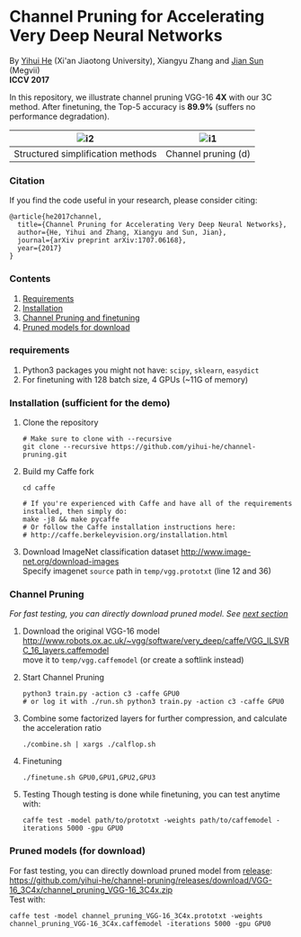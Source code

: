 # Channel Pruning for Accelerating Very Deep Neural Networks
By [Yihui He](http://yihui-he.github.io/) (Xi'an Jiaotong University), Xiangyu Zhang and [Jian Sun](http://jiansun.org/) (Megvii)  
**ICCV 2017**  

In this repository, we illustrate channel pruning VGG-16 **4X** with our 3C method. After finetuning, the Top-5 accuracy is **89.9%**  (suffers no performance degradation).

![i2](http://yihui-he.github.io/assets_files/structure-1.png) | ![i1](http://yihui-he.github.io/assets_files/ill-1.png)
:-------------------------:|:-------------------------:
Structured simplification methods             |  Channel pruning (d)

### Citation
If you find the code useful in your research, please consider citing:

    @article{he2017channel,
      title={Channel Pruning for Accelerating Very Deep Neural Networks},
      author={He, Yihui and Zhang, Xiangyu and Sun, Jian},
      journal={arXiv preprint arXiv:1707.06168},
      year={2017}
    }
    
### Contents
1. [Requirements](#requirements)
2. [Installation](#installation-sufficient-for-the-demo)
3. [Channel Pruning and finetuning](#channel-pruning)  
4. [Pruned models for download](#pruned-models-for-download)

### requirements
1. Python3 packages you might not have: `scipy`, `sklearn`, `easydict`
2. For finetuning with 128 batch size, 4 GPUs (~11G of memory)

### Installation (sufficient for the demo)
1. Clone the repository
    ```Shell
    # Make sure to clone with --recursive
    git clone --recursive https://github.com/yihui-he/channel-pruning.git
    ```
2. Build my Caffe fork
    ```Shell
    cd caffe

    # If you're experienced with Caffe and have all of the requirements installed, then simply do:
    make -j8 && make pycaffe
    # Or follow the Caffe installation instructions here:
    # http://caffe.berkeleyvision.org/installation.html
    ```
3. Download ImageNet classification dataset
    http://www.image-net.org/download-images  
   Specify imagenet `source` path in `temp/vgg.prototxt` (line 12 and 36)
    
### Channel Pruning  
*For fast testing, you can directly download pruned model. See [next section](#pruned-models-for-download)*
1. Download the original VGG-16 model
    http://www.robots.ox.ac.uk/~vgg/software/very_deep/caffe/VGG_ILSVRC_16_layers.caffemodel  
   move it to `temp/vgg.caffemodel` (or create a softlink instead)

2. Start Channel Pruning
    ```Shell
    python3 train.py -action c3 -caffe GPU0
    # or log it with ./run.sh python3 train.py -action c3 -caffe GPU0
    ```
3. Combine some factorized layers for further compression, and calculate the acceleration ratio
    ```Shell
    ./combine.sh | xargs ./calflop.sh
    ```
    
4. Finetuning
    ```Shell
    ./finetune.sh GPU0,GPU1,GPU2,GPU3
    ```

5. Testing
    Though testing is done while finetuning, you can test anytime with:
    ```Shell
    caffe test -model path/to/prototxt -weights path/to/caffemodel -iterations 5000 -gpu GPU0
    ```
### Pruned models (for download)
  For fast testing, you can directly download pruned model from [release](https://github.com/yihui-he/channel-pruning/releases/tag/VGG-16_3C4x): https://github.com/yihui-he/channel-pruning/releases/download/VGG-16_3C4x/channel_pruning_VGG-16_3C4x.zip  
  Test with:
  
  ```Shell
  caffe test -model channel_pruning_VGG-16_3C4x.prototxt -weights channel_pruning_VGG-16_3C4x.caffemodel -iterations 5000 -gpu GPU0
  ```
